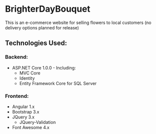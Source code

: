 # BrighterDayBouquet
This is an e-commerce website for selling flowers to local customers (no delivery options planned for release)

## Technologies Used:
### Backend:
  * ASP.NET Core 1.0.0 - Including:
    * MVC Core
    * Identity
    * Entity Framework Core for SQL Server
    
### Frontend:
  * Angular 1.x
  * Bootstrap 3.x
  * JQuery 3.x
    * JQuery-Validation
  * Font Awesome 4.x
  
